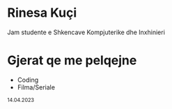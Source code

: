 # Rinesa Kuçi
Jam studente e Shkencave Kompjuterike dhe Inxhinieri

# Gjerat qe me pelqejne
   - Coding
   - Filma/Seriale
 
 
<sub>14.04.2023</sub>

